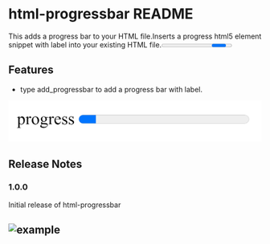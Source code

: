 # html-progressbar README

This adds a progress bar to your HTML file.Inserts a progress html5 element snippet with label into your existing HTML file.<progress> 

## Features

* type add_progressbar to add a progress bar with label.

![example](images/example.png)

## Release Notes


### 1.0.0

Initial release of html-progressbar

![example](./images/example-html-progress-bar.gif)
-----------------------------------------------------------------------------------------------------------
